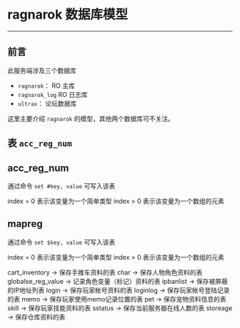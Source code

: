 # ragnarok 数据库模型

-----

## 前言

此服务端涉及三个数据库

- `ragnarok`： RO 主库
- `ragnarok_log` RO 日志库
- `ultrax`： 论坛数据库

这里主要介绍 `ragnarok` 的模型，其他两个数据库可不关注。


## 表 `acc_reg_num`


## acc_reg_num

通过命令 `set #key, value` 可写入该表

index = 0 表示该变量为一个简单类型
index > 0 表示该变量为一个数组的元素

## mapreg


通过命令 `set $key, value` 可写入该表

index = 0 表示该变量为一个简单类型
index > 0 表示该变量为一个数组的元素

cart_inventory -> 保存手推车资料的表 
char -> 保存人物角色资料的表 
globalse_reg_value -> 记录角色变量（标记）资料的表 
ipbanlist -> 保存被屏蔽的IP地址列表 
login -> 保存玩家帐号资料的表 
loginlog -> 保存玩家帐号登陆记录的表 
memo -> 保存玩家使用memo记录位置的表 
pet -> 保存宠物资料信息的表 
skill -> 保存玩家技能资料的表 
sstatus -> 保存当前服务器在线人数的表 
storeage -> 保存仓库资料的表 







 


